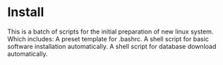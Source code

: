# Install
This is a batch of scripts for the initial preparation of new linux system.
Which includes:
  A preset template for .bashrc.
  A shell script for basic software installation automatically.
  A shell script for database download automatically.

